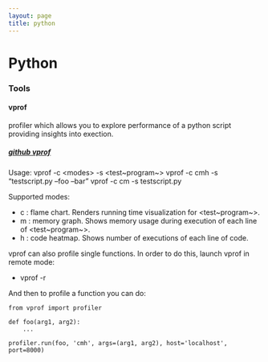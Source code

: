 ```yaml
---
layout: page
title: python
---
```


Python<span class="tag" data-tag-name="python"></span>
======================================================

### Tools

#### vprof<span class="tag" data-tag-name="python"></span><span class="tag" data-tag-name="profiler"></span><span class="tag" data-tag-name="debugging"></span><span class="tag" data-tag-name="debugger"></span>

profiler which allows you to explore performance of a python script
providing insights into exection.

##### [github vprof](https://github.com/nvdv/vprof)<span class="tag" data-tag-name="link"></span>

Usage: vprof -c &lt;modes&gt; -s &lt;test~program~&gt; vprof -c cmh -s
“testscript.py –foo –bar” vprof -c cm -s testscript.py

Supported modes:

-   c : flame chart. Renders running time visualization for
    &lt;test~program~&gt;.
-   m : memory graph. Shows memory usage during execution of each line
    of &lt;test~program~&gt;.
-   h : code heatmap. Shows number of executions of each line of code.

vprof can also profile single functions. In order to do this, launch
vprof in remote mode:

-   vprof -r

And then to profile a function you can do:

``` {.python}
from vprof import profiler

def foo(arg1, arg2):
    ...

profiler.run(foo, 'cmh', args=(arg1, arg2), host='localhost', port=8000)
```
